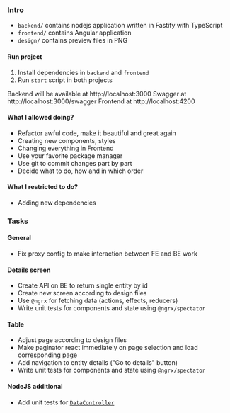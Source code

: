 ### Intro

- `backend/` contains nodejs application written in Fastify with TypeScript
- `frontend/` contains Angular application
- `design/` contains preview files in PNG


#### Run project

1. Install dependencies in `backend` and `frontend`
2. Run `start` script in both projects

Backend will be available at http://localhost:3000
Swagger at http://localhost:3000/swagger
Frontend at http://localhost:4200


#### What I allowed doing?

- Refactor awful code, make it beautiful and great again
- Creating new components, styles
- Changing everything in Frontend
- Use your favorite package manager
- Use git to commit changes part by part
- Decide what to do, how and in which order


#### What I restricted to do?

- Adding new dependencies



### Tasks


#### General

- Fix proxy config to make interaction between FE and BE work


#### Details screen

- Create API on BE to return single entity by id
- Create new screen according to design files
- Use `@ngrx` for fetching data (actions, effects, reducers)
- Write unit tests for components and state using `@ngrx/spectator`


#### Table

- Adjust page according to design files
- Make paginator react immediately on page selection and load corresponding page
- Add navigation to entity details ("Go to details" button)
- Write unit tests for components and state using `@ngrx/spectator`


#### NodeJS additional

- Add unit tests for [`DataController`](./backend/src/controllers/data.controller.ts)
